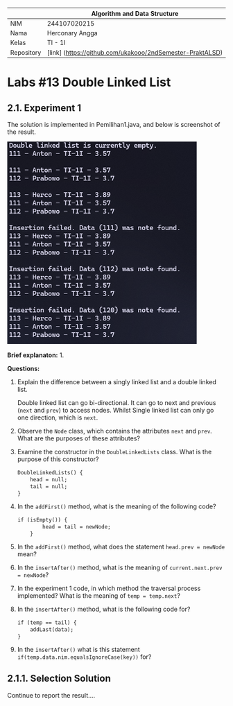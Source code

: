 |  | Algorithm and Data Structure |
|--|--|
| NIM |  244107020215|
| Nama |  Herconary Angga |
| Kelas | TI - 1I |
| Repository | [link] (https://github.com/ukakooo/2ndSemester-PraktALSD) |

# Labs #13 Double Linked List

## 2.1. Experiment 1

The solution is implemented in Pemilihan1.java, and below is screenshot of the result.

![Screenshot](src/Exp1/1.png)

**Brief explanaton:**
1. 

**Questions:**
1. Explain the difference between a singly linked list and a double linked list.  

    Double linked list can go bi-directional. It can go to next and previous (`next` and `prev`) to access nodes. Whilst Single linked list can only go one direction, which is `next`.

2. Observe the `Node` class, which contains the attributes `next` and `prev`. What are the purposes of these attributes?
3. Examine the constructor in the `DoubleLinkedLists` class. What is the purpose of this constructor?   
    ```
    DoubleLinkedLists() {
        head = null;
        tail = null;
    }
    ```

4. In the `addFirst()` method, what is the meaning of the following code?  
    ```
    if (isEmpty()) {
            head = tail = newNode;
        }
    ```

5. In the `addFirst()` method, what does the statement `head.prev = newNode` mean?
6. In the `insertAfter()` method, what is the meaning of `current.next.prev = newNode`?
7. In the experiment 1 code, in which method the traversal process implemented? What is the meaning of `temp = temp.next`?
8. In the `insertAfter()` method, what is the following code for?  
    ```
    if (temp == tail) {
        addLast(data);
    }
    ```

9. In the `insertAfter()` what is this statement `if(temp.data.nim.equalsIgnoreCase(key))` for?

## 2.1.1. Selection Solution
Continue to report the result....
